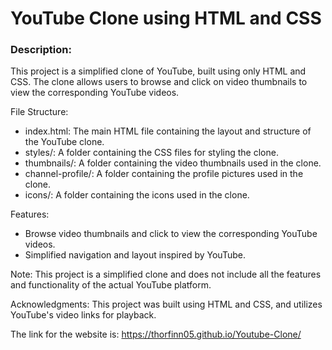 <h1>YouTube Clone using HTML and CSS</h1>

<h3>Description:</h3>
This project is a simplified clone of YouTube, built using only HTML and CSS. The clone allows users to browse and click on video thumbnails to view the corresponding YouTube videos.

File Structure:
- index.html: The main HTML file containing the layout and structure of the YouTube clone.
- styles/: A folder containing the CSS files for styling the clone.
- thumbnails/: A folder containing the video thumbnails used in the clone.
- channel-profile/: A folder containing the profile pictures used in the clone.
- icons/: A folder containing the icons used in the clone.

Features:
- Browse video thumbnails and click to view the corresponding YouTube videos.
- Simplified navigation and layout inspired by YouTube.

Note:
This project is a simplified clone and does not include all the features and functionality of the actual YouTube platform.

Acknowledgments:
This project was built using HTML and CSS, and utilizes YouTube's video links for playback.

The link for the website is: https://thorfinn05.github.io/Youtube-Clone/

